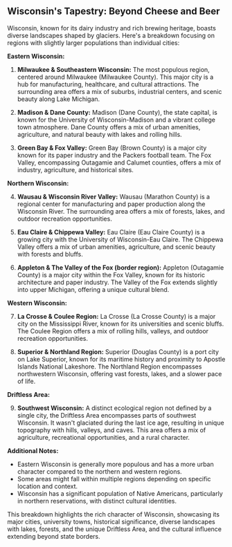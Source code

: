 ## Wisconsin's Tapestry: Beyond Cheese and Beer

Wisconsin, known for its dairy industry and rich brewing heritage, boasts diverse landscapes shaped by glaciers. Here's a breakdown focusing on regions with slightly larger populations than individual cities:

**Eastern Wisconsin:**

1. **Milwaukee & Southeastern Wisconsin:** The most populous region, centered around Milwaukee (Milwaukee County). This major city is a hub for manufacturing, healthcare, and cultural attractions. The surrounding area offers a mix of suburbs, industrial centers, and scenic beauty along Lake Michigan.

2. **Madison & Dane County:** Madison (Dane County), the state capital, is known for the University of Wisconsin-Madison and a vibrant college town atmosphere. Dane County offers a mix of urban amenities, agriculture, and natural beauty with lakes and rolling hills.

3. **Green Bay & Fox Valley:** Green Bay (Brown County) is a major city known for its paper industry and the Packers football team. The Fox Valley, encompassing Outagamie and Calumet counties, offers a mix of industry, agriculture, and historical sites.

**Northern Wisconsin:**

4. **Wausau & Wisconsin River Valley:** Wausau (Marathon County) is a regional center for manufacturing and paper production along the Wisconsin River. The surrounding area offers a mix of forests, lakes, and outdoor recreation opportunities.

5. **Eau Claire & Chippewa Valley:** Eau Claire (Eau Claire County) is a growing city with the University of Wisconsin-Eau Claire. The Chippewa Valley offers a mix of urban amenities, agriculture, and scenic beauty with forests and bluffs.

6. **Appleton & The Valley of the Fox (border region):** Appleton (Outagamie County) is a major city within the Fox Valley, known for its historic architecture and paper industry. The Valley of the Fox extends slightly into upper Michigan, offering a unique cultural blend.

**Western Wisconsin:**

7. **La Crosse & Coulee Region:** La Crosse (La Crosse County) is a major city on the Mississippi River, known for its universities and scenic bluffs. The Coulee Region offers a mix of rolling hills, valleys, and outdoor recreation opportunities.

8. **Superior & Northland Region:** Superior (Douglas County) is a port city on Lake Superior, known for its maritime history and proximity to Apostle Islands National Lakeshore. The Northland Region encompasses northwestern Wisconsin, offering vast forests, lakes, and a slower pace of life.

**Driftless Area:**

9. **Southwest Wisconsin:** A distinct ecological region not defined by a single city, the Driftless Area encompasses parts of southwest Wisconsin. It wasn't glaciated during the last ice age, resulting in unique topography with hills, valleys, and caves. This area offers a mix of agriculture, recreational opportunities, and a rural character.

**Additional Notes:**

- Eastern Wisconsin is generally more populous and has a more urban character compared to the northern and western regions.
- Some areas might fall within multiple regions depending on specific location and context.
- Wisconsin has a significant population of Native Americans, particularly in northern reservations, with distinct cultural identities.

This breakdown highlights the rich character of Wisconsin, showcasing its major cities, university towns, historical significance, diverse landscapes with lakes, forests, and the unique Driftless Area, and the cultural influence extending beyond state borders.

